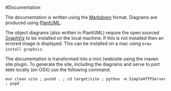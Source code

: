 #Documentation

The documentation is written using the [Markdown](http://daringfireball.net/projects/markdown/) format.  Diagrams are produced using [PlantUML](http://plantuml.sourceforge.net/).

The object diagrams (also written in PlantUML) require the open sourced [GraphViz](http://www.graphviz.org/) to be installed on the local machine.  If this is not installed then an errored image is displayed.  This can be installed on a mac using `brew install graphviz`.

The documentation is transformed into a mini (web)site using the maven site plugin.  To generate the site, including the diagrams and serve to port `8000` locally (on OSX) use the following command:

	mvn clean site ; pushd . ; cd target/site ; python -m SimpleHTTPServer ; popd
	


